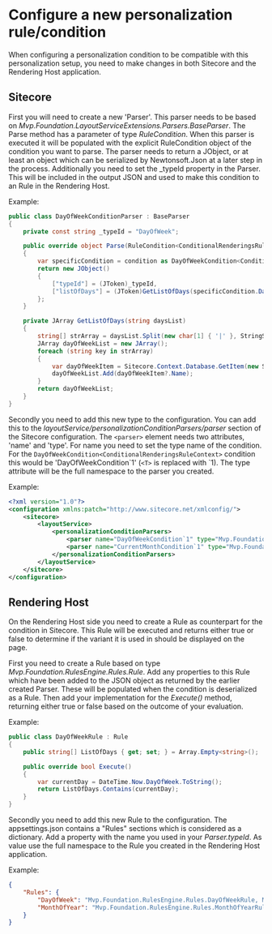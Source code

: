 # Configure a new personalization rule/condition
When configuring a personalization condition to be compatible with this personalization setup, you need to make changes in both Sitecore and the Rendering Host application.

## Sitecore
First you will need to create a new 'Parser'. This parser needs to be based on _Mvp.Foundation.LayoutServiceExtensions.Parsers.BaseParser_.
The Parse method has a parameter of type _RuleCondition<ConditionalRenderingsRuleContext>_. When this parser is executed it will be populated with the explicit RuleCondition object of the condition you want to parse.
The parser needs to return a JObject, or at least an object which can be serialized by Newtonsoft.Json at a later step in the process.
Additionally you need to set the _typeId property in the Parser. This will be included in the output JSON and used to make this condition to an Rule in the Rendering Host.

Example:
```csharp
public class DayOfWeekConditionParser : BaseParser
{
    private const string _typeId = "DayOfWeek";

    public override object Parse(RuleCondition<ConditionalRenderingsRuleContext> condition)
    {
        var specificCondition = condition as DayOfWeekCondition<ConditionalRenderingsRuleContext>;
        return new JObject()
        {
            ["typeId"] = (JToken)_typeId,
            ["listOfDays"] = (JToken)GetListOfDays(specificCondition.DaysList)
        };
    }

    private JArray GetListOfDays(string daysList)
    {
        string[] strArray = daysList.Split(new char[1] { '|' }, StringSplitOptions.RemoveEmptyEntries);
        JArray dayOfWeekList = new JArray();
        foreach (string key in strArray)
        {
            var dayOfWeekItem = Sitecore.Context.Database.GetItem(new Sitecore.Data.ID(key));
            dayOfWeekList.Add(dayOfWeekItem?.Name);
        }
        return dayOfWeekList;
    }
}
```

Secondly you need to add this new type to the configuration. You can add this to the _layoutService/personalizationConditionParsers/parser_ section of the Sitecore configuration. The `<parser>` element needs two attributes, 'name' and 'type'. 
For name you need to set the type name of the condition. For the `DayOfWeekCondition<ConditionalRenderingsRuleContext>` condition this would be 'DayOfWeekCondition\`1' (`<T>` is replaced with \`1).
The type attribute will be the full namespace to the parser you created.

Example:
```xml
<?xml version="1.0"?>
<configuration xmlns:patch="http://www.sitecore.net/xmlconfig/">
    <sitecore>
        <layoutService>
            <personalizationConditionParsers>
                <parser name="DayOfWeekCondition`1" type="Mvp.Foundation.LayoutServiceExtensions.Parsers.DayOfWeekConditionParser,Mvp.Foundation.LayoutServiceExtensions"/>
                <parser name="CurrentMonthCondition`1" type="Mvp.Foundation.LayoutServiceExtensions.Parsers.MonthOfYearConditionParser,Mvp.Foundation.LayoutServiceExtensions"/>
            </personalizationConditionParsers>
        </layoutService>
    </sitecore>
</configuration>
```

## Rendering Host
On the Rendering Host side you need to create a Rule as counterpart for the condition in Sitecore. This Rule will be executed and returns either true or false to determine if the variant it is used in should be displayed on the page.

First you need to create a Rule based on type _Mvp.Foundation.RulesEngine.Rules.Rule_.
Add any properties to this Rule which have been added to the JSON object as returned by the earlier created Parser. These will be populated when the condition is deserialized as a Rule.
Then add your implementation for the _Execute()_ method, returning either true or false based on the outcome of your evaluation.

Example:
```csharp
public class DayOfWeekRule : Rule
{
    public string[] ListOfDays { get; set; } = Array.Empty<string>();

    public override bool Execute()
    {
        var currentDay = DateTime.Now.DayOfWeek.ToString();
        return ListOfDays.Contains(currentDay);
    }
}
```

Secondly you need to add this new Rule to the configuration. The appsettings.json contains a "Rules" sections which is considered as a dictionary.
Add a property with the name you used in your _Parser.typeId_. As value use the full namespace to the Rule you created in the Rendering Host application.

Example:
```json
{
    "Rules": {
        "DayOfWeek": "Mvp.Foundation.RulesEngine.Rules.DayOfWeekRule, Mvp.Foundation.RulesEngine",
        "MonthOfYear": "Mvp.Foundation.RulesEngine.Rules.MonthOfYearRule, Mvp.Foundation.RulesEngine"
    }
}
```